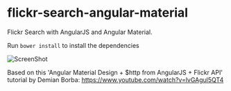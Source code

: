 # flickr-search-angular-material
Flickr Search with AngularJS and Angular Material.

Run `bower install` to install the dependencies  

![ScreenShot](https://raw.github.com/ronaldvaneede/flickr-search-angular-material/master/screenshots/FlickrSearch.png)

Based on this 'Angular Material Design + $http from AngularJS + Flickr API' tutorial by Demian Borba: https://www.youtube.com/watch?v=lvGAgul5QT4
